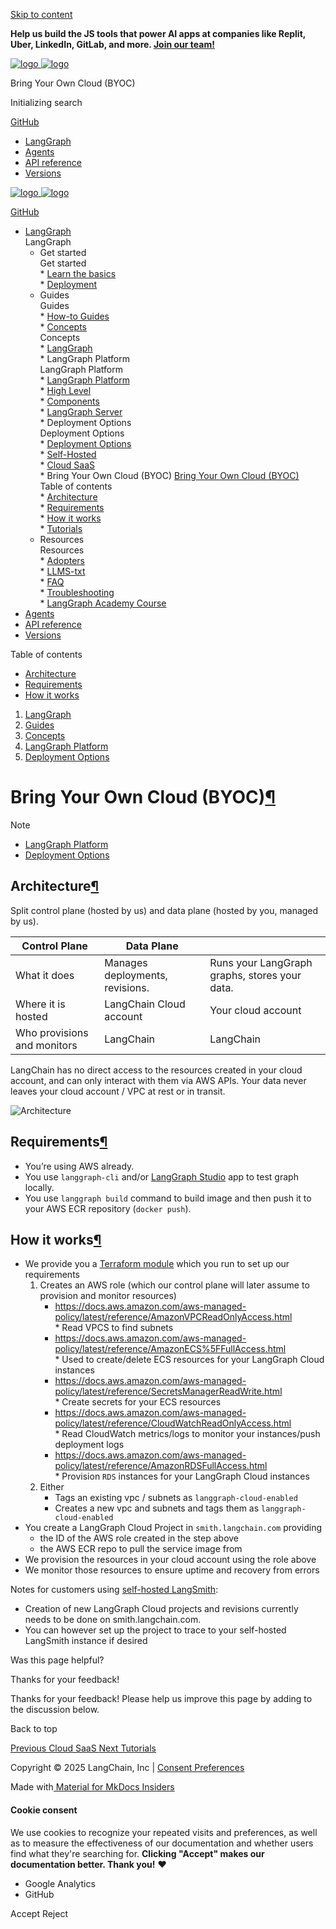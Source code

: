 [ Skip to content](#bring-your-own-cloud-byoc) 

**Help us build the JS tools that power AI apps at companies like Replit, Uber, LinkedIn, GitLab, and more. [Join our team!](https://jobs.ashbyhq.com/langchain/05efa205-8560-43fd-bfcc-3f7697561cfb?utm%5Fsource=https%3A%2F%2Flangchain-ai.github.io%2Flanggraphjs%2F&utm%5Fcampaign=langgraphjs%5Fdocs)** 

[ ![logo](../../static/wordmark_dark.svg) ![logo](../../static/wordmark_light.svg) ](../..) 

 Bring Your Own Cloud (BYOC) 

[ ](javascript:void%280%29 "Share") 

 Initializing search

[  GitHub ](https://github.com/langchain-ai/langgraphjs "Go to repository") 

* [ LangGraph](../..)
* [ Agents](../../agents/overview/)
* [ API reference](../../reference/)
* [ Versions](../../versions/)

[ ![logo](../../static/wordmark_dark.svg) ![logo](../../static/wordmark_light.svg) ](../..) 

[  GitHub ](https://github.com/langchain-ai/langgraphjs "Go to repository") 

* [  LangGraph ](../..)  
 LangGraph  
   * Get started  
    Get started  
         * [  Learn the basics ](../../tutorials/quickstart/)  
         * [  Deployment ](../../tutorials/deployment/)  
   * Guides  
    Guides  
         * [  How-to Guides ](../../how-tos/)  
         * [  Concepts ](../)  
          Concepts  
                  * [  LangGraph ](../../concepts#langgraph)  
                  * LangGraph Platform  
                   LangGraph Platform  
                              * [  LangGraph Platform ](../../concepts#langgraph-platform)  
                              * [  High Level ](../../concepts#high-level)  
                              * [  Components ](../../concepts#components)  
                              * [  LangGraph Server ](../../concepts#langgraph-server)  
                              * Deployment Options  
                               Deployment Options  
                                             * [  Deployment Options ](../../concepts#deployment-options)  
                                             * [  Self-Hosted ](../self%5Fhosted/)  
                                             * [  Cloud SaaS ](../langgraph%5Fcloud/)  
                                             * Bring Your Own Cloud (BYOC) [  Bring Your Own Cloud (BYOC) ](./)  
                                              Table of contents  
                                                               * [  Architecture ](#architecture)  
                                                               * [  Requirements ](#requirements)  
                                                               * [  How it works ](#how-it-works)  
         * [  Tutorials ](../../tutorials/)  
   * Resources  
    Resources  
         * [  Adopters ](../../adopters/)  
         * [  LLMS-txt ](../../llms-txt-overview/)  
         * [  FAQ ](../faq/)  
         * [  Troubleshooting ](../../troubleshooting/errors/)  
         * [  LangGraph Academy Course ](https://academy.langchain.com/courses/intro-to-langgraph)
* [  Agents ](../../agents/overview/)
* [  API reference ](../../reference/)
* [  Versions ](../../versions/)

 Table of contents 
* [  Architecture ](#architecture)
* [  Requirements ](#requirements)
* [  How it works ](#how-it-works)

1. [  LangGraph ](../..)
2. [  Guides ](../../how-tos/)
3. [  Concepts ](../)
4. [  LangGraph Platform ](../../concepts#langgraph-platform)
5. [  Deployment Options ](../../concepts#deployment-options)

# Bring Your Own Cloud (BYOC)[¶](#bring-your-own-cloud-byoc "Permanent link")

Note

* [LangGraph Platform](../langgraph%5Fplatform/)
* [Deployment Options](../deployment%5Foptions/)

## Architecture[¶](#architecture "Permanent link")

Split control plane (hosted by us) and data plane (hosted by you, managed by us).

| Control Plane               | Data Plane                      |                                               |
| --------------------------- | ------------------------------- | --------------------------------------------- |
| What it does                | Manages deployments, revisions. | Runs your LangGraph graphs, stores your data. |
| Where it is hosted          | LangChain Cloud account         | Your cloud account                            |
| Who provisions and monitors | LangChain                       | LangChain                                     |

LangChain has no direct access to the resources created in your cloud account, and can only interact with them via AWS APIs. Your data never leaves your cloud account / VPC at rest or in transit.

![Architecture](../img/byoc_architecture.png)

## Requirements[¶](#requirements "Permanent link")

* You’re using AWS already.
* You use `langgraph-cli` and/or [LangGraph Studio](../langgraph%5Fstudio/) app to test graph locally.
* You use `langgraph build` command to build image and then push it to your AWS ECR repository (`docker push`).

## How it works[¶](#how-it-works "Permanent link")

* We provide you a [Terraform module](https://github.com/langchain-ai/terraform/tree/main/modules/langgraph%5Fcloud%5Fsetup) which you run to set up our requirements  
   1. Creates an AWS role (which our control plane will later assume to provision and monitor resources)  
         * <https://docs.aws.amazon.com/aws-managed-policy/latest/reference/AmazonVPCReadOnlyAccess.html>  
                  * Read VPCS to find subnets  
         * <https://docs.aws.amazon.com/aws-managed-policy/latest/reference/AmazonECS%5FFullAccess.html>  
                  * Used to create/delete ECS resources for your LangGraph Cloud instances  
         * <https://docs.aws.amazon.com/aws-managed-policy/latest/reference/SecretsManagerReadWrite.html>  
                  * Create secrets for your ECS resources  
         * <https://docs.aws.amazon.com/aws-managed-policy/latest/reference/CloudWatchReadOnlyAccess.html>  
                  * Read CloudWatch metrics/logs to monitor your instances/push deployment logs  
         * <https://docs.aws.amazon.com/aws-managed-policy/latest/reference/AmazonRDSFullAccess.html>  
                  * Provision `RDS` instances for your LangGraph Cloud instances  
   2. Either  
         * Tags an existing vpc / subnets as `langgraph-cloud-enabled`  
         * Creates a new vpc and subnets and tags them as `langgraph-cloud-enabled`
* You create a LangGraph Cloud Project in `smith.langchain.com` providing  
   * the ID of the AWS role created in the step above  
   * the AWS ECR repo to pull the service image from
* We provision the resources in your cloud account using the role above
* We monitor those resources to ensure uptime and recovery from errors

Notes for customers using [self-hosted LangSmith](https://docs.smith.langchain.com/self%5Fhosting):

* Creation of new LangGraph Cloud projects and revisions currently needs to be done on smith.langchain.com.
* You can however set up the project to trace to your self-hosted LangSmith instance if desired

 Was this page helpful? 

 Thanks for your feedback!

 Thanks for your feedback! Please help us improve this page by adding to the discussion below.

 Back to top 

[  Previous  Cloud SaaS ](../langgraph%5Fcloud/) [  Next  Tutorials ](../../tutorials/) 

 Copyright © 2025 LangChain, Inc | [Consent Preferences](#%5F%5Fconsent) 

 Made with[ Material for MkDocs Insiders](https://squidfunk.github.io/mkdocs-material/) 

[ ](https://langchain-ai.github.io/langgraph/ "langchain-ai.github.io") [ ](https://github.com/langchain-ai/langgraphjs "github.com") [ ](https://twitter.com/LangChainAI "twitter.com") 

#### Cookie consent

We use cookies to recognize your repeated visits and preferences, as well as to measure the effectiveness of our documentation and whether users find what they're searching for. **Clicking "Accept" makes our documentation better. Thank you!** ❤️

* Google Analytics
* GitHub

Accept Reject 
